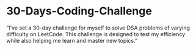 # 30-Days-Coding-Challenge
“I’ve set a 30-day challenge for myself to solve DSA problems of varying difficulty on LeetCode. This challenge is designed to test my efficiency while also helping me learn and master new topics.”
